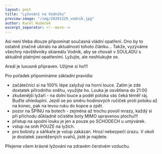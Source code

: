 ```yaml
---
layout: post
title: "Lyžování na Vodníku"
preview-image: "/img/20201229_vodnik.jpg"
author: Karel Hudeček
excerpt_separator: <!--more-->
---
```


Asi není třeba dlouze připomínat současná vládní opatření. Ono by to ostatně značně ubíralo na aktuálnosti tohoto článku...
Takže, vyzýváme všechny návštěvníky skiareálu Vodník, aby se chovali v SOULADU s aktuálně platnými opatřeními.
Lyžujte, ale neshlukujte se.

Areál je luxusně připraven. Užijme si ho!!!

Pro pořádek připomínáme základní pravidla:
- začátečníci si na 100% lépe zalyžují na horní louce. Zatím je zde dostatek přírodního sněhu, využijte ho. Louka je osvětlena do 21:00
- zkušenější lyžaři - na dolní louce a podél potoka vás čeká téměř ráj. Buďte ohleduplní. Jezdí se po směru hodinových ručiček proti potoku až na konec, pak na levou ruku do kopce a zpět.
- pozor na ŠPÍNU na botech - zejména až trochu povolí mrazy, každý si při příchodu důkladně očistěte boty MIMO upravenou plochu!!!
- přístup na spodní louku je jen a pouze po SCHODECH u umývárek.
- vstup na sníh POUZE na lyžích.
- pro bobisty a sáňkaře je vstup zakázán. Hrozí nebezpečí úrazu. V okolí je dostatek zasněžených svahů, jistě je najdete.

Přejeme všem krásné lyžování na zdravém čerstvém vzduchu.




 <!--more-->